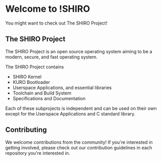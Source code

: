 # Welcome to !SHIRO
You might want to check out The SHIRO Project!

## The SHIRO Project
The SHIRO Project is an open source operating system aiming to be a modern, secure, and fast operating system.

The SHIRO Project contains
* SHIRO Kernel
* KURO Bootloader
* Userspace Applications, and essential libraries
* Toolchain and Build System
* Specifications and Documentation

Each of these subprojects is independent and can be used on their own except for the Userspace Applications and C standard library.

## Contributing
We welcome contributions from the community! If you're interested in getting involved, please check out our
contribution guidelines in each repository you're interested in.
